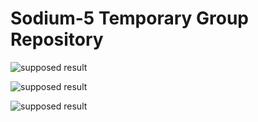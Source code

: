 # Sodium-5 Temporary Group Repository

![supposed result](https://ychef.files.bbci.co.uk/live/624x351/p03scg38.jpg)

![supposed result](https://image.made-in-china.com/201f0j00tidzNyeCnPfY/Uhpc-Polymer-Synthetic-Fiber-Anti-Crack-High-Performance-Fibre.jpg)

![supposed result](https://assets.iflscience.com/assets/articleNo/33774/aImg/10167/1464384689-1214-cotton-candy-machine-used-to-create-tiny-artificial-blood-vessels-o.webp)
